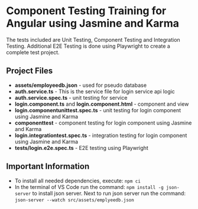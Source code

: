 # Component Testing Training for Angular using Jasmine and Karma

The tests included are Unit Testing, Component Testing and Integration Testing. Additional E2E Testing is done using Playwright to create a complete test project.

## Project Files

- **assets/employeedb.json** - used for pseudo database
- **auth.service.ts** - This is the service file for login service api logic
- **auth.service.spec.ts** - unit testing for service
- **login.component.ts** and **login.component.html** - component and view
- **login.componentunittest.spec.ts** - unit testing for login component using Jasmine and Karma
- **componenttest** - component testing for login component using Jasmine and Karma
- **login.integrationtest.spec.ts** - integration testing for login component using Jasmine and Karma
- **tests/login.e2e.spec.ts** - E2E testing using Playwright

## Important Information

- To install all needed dependencies, execute: `npm ci`
- In the terminal of VS Code run the command: `npm install -g json-server` to install json server. Next to run json server run the command: `json-server --watch src/assets/emplyeedb.json`
